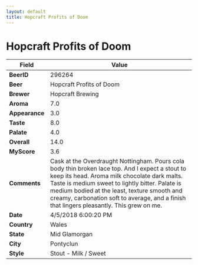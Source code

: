 ```yaml
---
layout: default
title: Hopcraft Profits of Doom
---
```


# Hopcraft Profits of Doom

| Field         | Value     |
|---------------|-----------|
| **BeerID** | 296264 |
| **Beer** | Hopcraft Profits of Doom |
| **Brewer** | Hopcraft Brewing |
| **Aroma** | 7.0 |
| **Appearance** | 3.0 |
| **Taste** | 8.0 |
| **Palate** | 4.0 |
| **Overall** | 14.0 |
| **MyScore** | 3.6 |
| **Comments** | Cask at the Overdraught Nottingham. Pours cola body thin broken lace top. And I expect a  stout to keep its head. Aroma milk chocolate dark malts. Taste is medium sweet to lightly bitter. Palate is medium bodied at the least, texture smooth and creamy, carbonation soft to average, and a finish that lingers pleasantly. This grew on me. |
| **Date** | 4/5/2018 6:00:20 PM |
| **Country** | Wales |
| **State** | Mid Glamorgan |
| **City** | Pontyclun |
| **Style** | Stout - Milk / Sweet |
